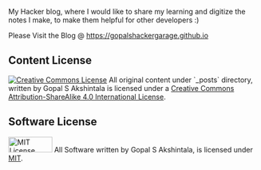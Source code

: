 My Hacker blog, where I would like to share my learning and digitize the notes I make, to make them helpful for other developers :)

Please Visit the Blog @ https://gopalshackergarage.github.io


## Content License
<a rel="license" href="http://creativecommons.org/licenses/by-sa/4.0/">
<img alt="Creative Commons License" style="border-width:0" src="https://i.creativecommons.org/l/by-sa/4.0/88x31.png" /></a>
<span xmlns:dct="http://purl.org/dc/terms/" property="dct:title">All original content under `_posts` directory,</span> 
written by <span xmlns:cc="http://creativecommons.org/ns#" property="cc:attributionName">Gopal S Akshintala</span> 
is licensed under a <a rel="license" href="http://creativecommons.org/licenses/by-sa/4.0/">Creative Commons 
Attribution-ShareAlike 4.0 International License</a>.

## Software License
<a rel="license" href="https://opensource.org/licenses/MIT">
<img alt="MIT License" style="border-width:0" 
src="https://upload.wikimedia.org/wikipedia/commons/thumb/0/0c/MIT_logo.svg/800px-MIT_logo.svg.png" width="88" height="31"/></a>
All Software written by Gopal S Akshintala, is licensed under <a rel="license" href="https://opensource.org/licenses/MIT">MIT</a>.
